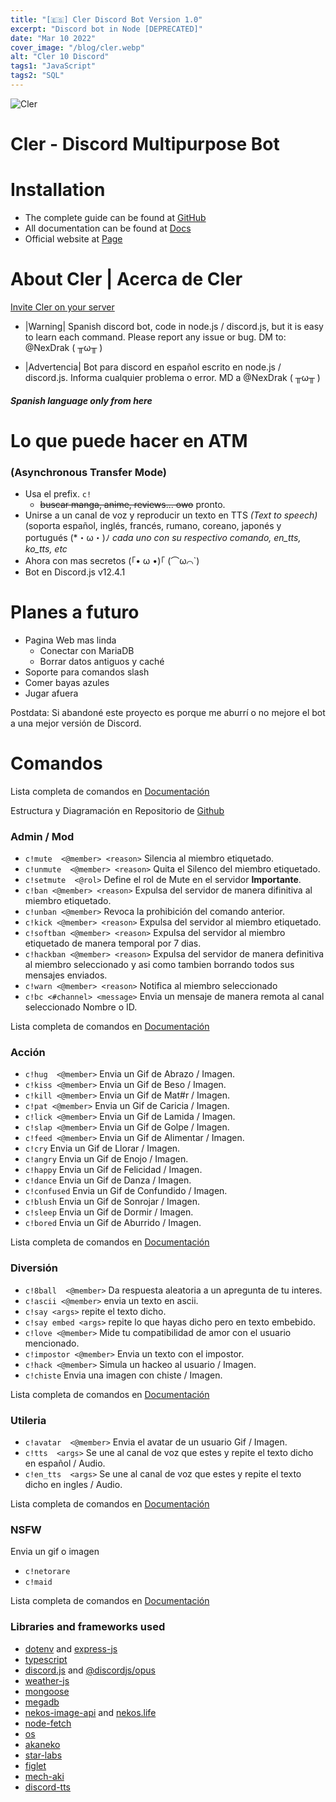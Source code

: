 ```yaml
---
title: "[🇪🇸] Cler Discord Bot Version 1.0"
excerpt: "Discord bot in Node [DEPRECATED]"
date: "Mar 10 2022"
cover_image: "/blog/cler.webp"
alt: "Cler 10 Discord"
tags1: "JavaScript"
tags2: "SQL"
---
```


![Cler](https://i.ibb.co/3h4PkHZ/clerbgred.gif)

# Cler - Discord Multipurpose Bot

# Installation
* The complete guide can be found at [GitHub](https://github.com/Rawierdt/Cler-page)
* All documentation can be found at [Docs](https://Rawierdt.gitbook.io/cler/)
* Official website at [Page](https://Rawierdt.github.io/Cler-page/)


# About Cler | Acerca de Cler

[Invite Cler on your server](https://discord.com/oauth2/authorize?client_id=774150617546883073&permissions=8&scope=bot)
* |Warning| Spanish discord bot, code in node.js / discord.js, but it is easy to learn each command.
Please report any issue or bug.
DM to: @NexDrak ( ╥ω╥ )

* |Advertencia| Bot para discord en español escrito en node.js / discord.js.
Informa cualquier problema o error.
MD a @NexDrak ( ╥ω╥ )

#### *Spanish language only from here*
# Lo que puede hacer en ATM
### (Asynchronous Transfer Mode)
- Usa el prefix. `c!`
  - ~~buscar manga, anime, reviews... owo~~ pronto.
- Unirse a un canal de voz y reproducir un texto en TTS _(Text to speech)_ (soporta español, inglés, francés, rumano, coreano, japonés y portugués (*・ω・)ﾉ *cada uno con su respectivo comando, en_tts, ko_tts, etc*
- Ahora con mas secretos (｢• ω •)｢ (⌒ω⌒`)
- Bot en Discord.js v12.4.1

# Planes a futuro
- Pagina Web mas linda
  - Conectar con MariaDB
  - Borrar datos antiguos y caché
- Soporte para comandos slash
- Comer bayas azules
- Jugar afuera

Postdata: Si abandoné este proyecto es porque me aburrí o no mejore el bot a una mejor versión de Discord.

# Comandos
Lista completa de comandos en [Documentación](https://Rawier.gitbook.io/cler/)

Estructura y Diagramación en Repositorio de [Github](https://github.com/Rawierdt/Cler)

### Admin / Mod
* `c!mute  <@member> <reason>` Silencia al miembro etiquetado.
* `c!unmute  <@member> <reason>` Quita el Silenco del miembro etiquetado. 
* `c!setmute  <@rol>` Define el rol de Mute en el servidor **Importante**.
* `c!ban <@member> <reason>` Expulsa del servidor de manera difinitiva al miembro etiquetado.
* `c!unban <@member>` Revoca la prohibición del comando anterior. 
* `c!kick <@member> <reason>` Expulsa del servidor al miembro etiquetado.
* `c!softban <@member> <reason>` Expulsa del servidor al miembro etiquetado de manera temporal por 7 dias.
* `c!hackban <@member> <reason>` Expulsa del servidor de manera definitiva al miembro seleccionado y asi como tambien borrando todos sus mensajes enviados.
* `c!warn <@member> <reason>` Notifica al miembro seleccionado
* `c!bc <#channel> <message>` Envia un mensaje de manera remota al canal seleccionado Nombre o ID.

Lista completa de comandos en [Documentación](https://Rawierdt.gitbook.io/cler/)

### Acción
* `c!hug  <@member>` Envia un Gif de Abrazo / Imagen. 
* `c!kiss <@member>` Envia un Gif de Beso / Imagen. 
* `c!kill <@member>` Envia un Gif de Mat#r / Imagen. 
* `c!pat <@member>` Envia un Gif de Caricia / Imagen.
* `c!lick <@member>` Envia un Gif de Lamida / Imagen. 
* `c!slap <@member>` Envia un Gif de Golpe / Imagen. 
* `c!feed <@member>` Envia un Gif de Alimentar / Imagen. 
* `c!cry` Envia un Gif de Llorar / Imagen.
* `c!angry` Envia un Gif de Enojo / Imagen.
* `c!happy` Envia un Gif de Felicidad / Imagen.
* `c!dance` Envia un Gif de Danza / Imagen.
* `c!confused` Envia un Gif de Confundido / Imagen.
* `c!blush` Envia un Gif de Sonrojar / Imagen.
* `c!sleep` Envia un Gif de Dormir / Imagen.
* `c!bored` Envia un Gif de Aburrido / Imagen.

Lista completa de comandos en [Documentación](https://Rawier.gitbook.io/cler/)

### Diversión
* `c!8ball  <@member>` Da respuesta aleatoria a un apregunta de tu interes. 
* `c!ascii <@member>` envia un texto en ascii. 
* `c!say <args>` repite el texto dicho. 
* `c!say embed <args>` repite lo que hayas dicho pero en texto embebido. 
* `c!love <@member>` Mide tu compatibilidad de amor con el usuario mencionado.
* `c!impostor <@member>` Envia un texto con el impostor. 
* `c!hack <@member>` Simula un hackeo al usuario / Imagen.
* `c!chiste` Envia una imagen con chiste / Imagen.

Lista completa de comandos en [Documentación](https://Rawier.gitbook.io/cler/)

### Utileria
* `c!avatar  <@member>` Envia el avatar de un usuario Gif / Imagen. 
* `c!tts  <args>` Se une al canal de voz que estes y repite el texto dicho en español / Audio. 
* `c!en_tts  <args>` Se une al canal de voz que estes y repite el texto dicho en ingles / Audio. 

Lista completa de comandos en [Documentación](https://Rawier.gitbook.io/cler/)

### NSFW
Envia un gif o imagen 
* `c!netorare`
* `c!maid`

Lista completa de comandos en [Documentación](https://Rawier.gitbook.io/cler/)

### Libraries and frameworks used
* [dotenv](https://github.com/motdotla/dotenv#readme) and [express-js](http://expressjs.com/)
* [typescript](https://www.typescriptlang.org/)
* [discord.js](https://github.com/discordjs/discord.js/) and [@discordjs/opus](https://www.npmjs.com/package/@discordjs/opus)
* [weather-js](https://github.com/devfacet/weather)
* [mongoose](https://github.com/Automattic/mongoose)
* [megadb](https://github.com/sergiom19/guia-megadb)
* [nekos-image-api](https://www.npmjs.com/package/nekos-image-api) and [nekos.life](https://github.com/Nekos-life/nekos-dot-life)
* [node-fetch](https://github.com/node-fetch/node-fetch)
* [os](https://github.com/DiegoRBaquero/node-os)
* [akaneko](https://npm.io/package/akaneko)
* [star-labs](https://www.npmjs.com/package/star-labs)
* [figlet](https://github.com/patorjk/figlet.js#readme)
* [mech-aki](https://github.com/MechSlayer/mech-aki#readme)
* [discord-tts](https://www.npmjs.com/package/discord-tts)